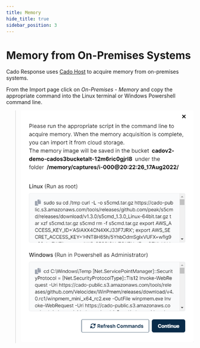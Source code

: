 ```yaml
---
title: Memory
hide_title: true
sidebar_position: 3
---
```


# Memory from On-Premises Systems
Cado Response uses [Cado Host](/cado-host/intro) to acquire memory from on-premises systems.

From the Import page click on *On-Premises - Memory* and copy the appropriate command into the Linux terminal or Windows Powershell command line.

> ![On-Premises Memory](/img/on-premises-memory.png)